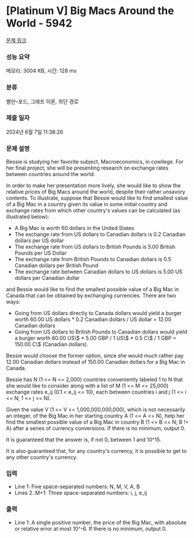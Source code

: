 # [Platinum V] Big Macs Around the World - 5942 

[문제 링크](https://www.acmicpc.net/problem/5942) 

### 성능 요약

메모리: 3004 KB, 시간: 128 ms

### 분류

벨만–포드, 그래프 이론, 최단 경로

### 제출 일자

2024년 6월 7일 11:38:26

### 문제 설명

<p>Bessie is studying her favorite subject, Macroeconomics, in cowllege. For her final project, she will be presenting research on exchange rates between countries around the world.</p>

<p>In order to make her presentation more lively, she would like to show the relative prices of Big Macs around the world, despite their rather unsavory contents. To illustrate, suppose that Bessie would like to find smallest value of a Big Mac in a country given its value in some initial country and exchange rates from which other country's values can be calculated (as illustrated below):</p>

<ul>
	<li>A Big Mac is worth 60 dollars in the United States</li>
	<li>The exchange rate from US dollars to Canadian dollars is 0.2 Canadian dollars per US dollar</li>
	<li>The exchange rate from US dollars to British Pounds is 5.00 British Pounds per US Dollar</li>
	<li>The exchange rate from British Pounds to Canadian dollars is 0.5 Canadian dollars per British Pound</li>
	<li>The exchange rate between Canadian dollars to US dollars is 5.00 US dollars per Canadian dollar</li>
</ul>

<p>and Bessie would like to find the smallest possible value of a Big Mac in Canada that can be obtained by exchanging currencies. There are two ways:</p>

<ul>
	<li>Going from US dollars directly to Canada dollars would yield a burger worth 60.00 US dollars * 0.2 Canadian dollars / US dollar = 12.00 Canadian dollars</li>
	<li>Going from US dollars to British Pounds to Canadian dollars would yield a burger worth 60.00 US\$ * 5.00 GBP / 1 US\$ * 0.5 C\$ / 1 GBP = 150.00 C\$ (Canadian dollars).</li>
</ul>

<p>Bessie would choose the former option, since she would much rather pay 12.00 Canadian dollars instead of 150.00 Canadian dollars for a Big Mac in Canada.</p>

<p>Bessie has N (1 <= N <= 2,000) countries conveniently labeled 1 to N that she would like to consider along with a list of M (1 <= M <= 25,000) exchange rates e_ij (0.1 < e_ij <= 10), each between countries i and j (1 <= i <= N; 1 <= j <= N).</p>

<p>Given the value V (1 <= V <= 1,000,000,000,000), which is not necessarily an integer, of the Big Mac in her starting country A (1 <= A <= N), help her find the smallest possible value of a Big Mac in country B (1 <= B <= N; B != A) after a series of currency conversions. If there is no minimum, output 0.</p>

<p>It is guaranteed that the answer is, if not 0, between 1 and 10^15.</p>

<p>It is also guaranteed that, for any country's currency, it is possible to get to any other country's currency.</p>

### 입력 

 <ul>
	<li>Line 1: Five space-separated numbers: N, M, V, A, B</li>
	<li>Lines 2..M+1: Three space-separated numbers: i, j, e_ij</li>
</ul>

<p> </p>

### 출력 

 <ul>
	<li>Line 1: A single positive number, the price of the Big Mac, with absolute or relative error at most 10^-6. If there is no minimum, output 0.</li>
</ul>

<p> </p>

